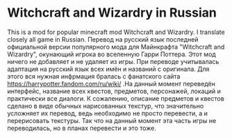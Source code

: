 # Witchcraft and Wizardry in Russian
  This is a mod for popular minecraft mod Witchcraft and Wizardry. I translate closely all game in Russian.
  Перевод на русский язык последней официальной версии популярного мода для Майнкрафта "Witchcraft and Wizardry", окунающий игрока во вселенную Гарри Поттера. Этот мод ничего не добавляет и не удаляет из игры. При переводе учитывалась адаптация на русский язык всех имён и названий с оригинала. Для этого вся нужная инфрмация бралась с фанатского сайта https://harrypotter.fandom.com/ru/wiki/ .На данный момент переведён интерфейс, название всех квестов, предметов, персонажей, локаций и практически все диалоги. 
  К сожалению, описание предметов и квестов сделано в виде обычных нарисованных текстур, что значительно усложняет их перевод, ведь необходимо не просто перевести, а и перерисовать текстуры. Так что на данный момент эта часть игры не переводилась, но в планах перевести и это тоже.
  
  

